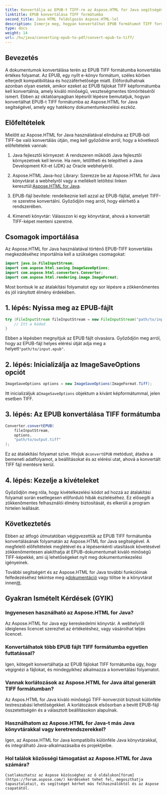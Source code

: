 ```yaml
---
title: Konvertálja az EPUB-t TIFF-re az Aspose.HTML for Java segítségével
linktitle: EPUB konvertálása TIFF formátumba
second_title: Java HTML feldolgozás Aspose.HTML-lel
description: Ismerje meg, hogyan konvertálhat EPUB formátumot TIFF formátumba az Aspose.HTML for Java segítségével. Kövesse lépésenkénti útmutatónkat a jó minőségű dokumentumok konvertálásához.
type: docs
weight: 14
url: /hu/java/converting-epub-to-pdf/convert-epub-to-tiff/
---
```


## Bevezetés

A dokumentumok konvertálása terén az EPUB TIFF formátumba konvertálás értékes folyamat. Az EPUB, egy nyílt e-könyv formátum, széles körben elterjedt kompatibilitása és hozzáférhetősége miatt. Előfordulhatnak azonban olyan esetek, amikor ezeket az EPUB fájlokat TIFF képformátumba kell konvertálnia, amely kiváló minőségű, veszteségmentes tömörítéséről ismert. Ebben az oktatóanyagban lépésről lépésre bemutatjuk, hogyan konvertálhat EPUB-t TIFF formátumba az Aspose.HTML for Java segítségével, amely egy hatékony dokumentumkezelési eszköz.

## Előfeltételek

Mielőtt az Aspose.HTML for Java használatával elindulna az EPUB-ból TIFF-be való konvertálás útján, meg kell győződnie arról, hogy a következő előfeltételek vannak:

1. Java fejlesztői környezet: A rendszeren működő Java fejlesztői környezetnek kell lennie. Ha nem, letöltheti és telepítheti a Java Development Kit-et (JDK) az Oracle webhelyéről.

2.  Aspose.HTML Java-hoz Library: Szerezze be az Aspose.HTML for Java könyvtárat a webhelyről vagy a mellékelt letöltési linken keresztül:[Aspose.HTML for Java](https://releases.aspose.com/html/java/).

3. EPUB-fájl bevitele: rendelkeznie kell azzal az EPUB-fájllal, amelyet TIFF-re szeretne konvertálni. Győződjön meg arról, hogy elérhető a rendszerében.

4. Kimeneti könyvtár: Válasszon ki egy könyvtárat, ahová a konvertált TIFF-képet menteni szeretné.

## Csomagok importálása

Az Aspose.HTML for Java használatával történő EPUB-TIFF konvertálás megkezdéséhez importálnia kell a szükséges csomagokat:

```java
import java.io.FileInputStream;
import com.aspose.html.saving.ImageSaveOptions;
import com.aspose.html.converters.Converter;
import com.aspose.html.rendering.image.ImageFormat;
```

Most bontsuk le az átalakítási folyamatot egy sor lépésre a zökkenőmentes és jól irányított élmény érdekében.


## 1. lépés: Nyissa meg az EPUB-fájlt

```java
try (FileInputStream fileInputStream = new FileInputStream("path/to/input.epub")) {
    // Itt a kódod
}
```

Ebben a lépésben megnyitjuk az EPUB fájlt olvasásra. Győződjön meg arról, hogy az EPUB-fájl helyes elérési útját adja meg a helyett`"path/to/input.epub"`.

## 2. lépés: Inicializálja az ImageSaveOptions opciót

```java
ImageSaveOptions options = new ImageSaveOptions(ImageFormat.Tiff);
```

 Itt inicializáljuk a`ImageSaveOptions` objektum a kívánt képformátummal, jelen esetben TIFF.

## 3. lépés: Az EPUB konvertálása TIFF formátumba

```java
Converter.convertEPUB(
    fileInputStream,
    options,
    "path/to/output.tiff"
);
```

 Ez az átalakítási folyamat szíve. Hívjuk a`convertEPUB` metódust, átadva a bemeneti adatfolyamot, a beállításokat és az elérési utat, ahová a konvertált TIFF fájl mentésre kerül.

## 4. lépés: Kezelje a kivételeket

Győződjön meg róla, hogy kivételkezelési kódot ad hozzá az átalakítási folyamat során esetlegesen előforduló hibák észleléséhez. Ez elősegíti a zökkenőmentes felhasználói élmény biztosítását, és elkerüli a program hirtelen leállását.

## Következtetés

Ebben az átfogó útmutatóban végigvezettük az EPUB TIFF formátumba konvertálásának folyamatán az Aspose.HTML for Java segítségével. A megfelelő előfeltételek meglétével és a lépésenkénti utasítások követésével zökkenőmentesen alakíthatja át EPUB-dokumentumait kiváló minőségű TIFF-képekké, ami új lehetőségeket nyit meg dokumentumkezelési igényeinek.

További segítségért és az Aspose.HTML for Java további funkcióinak felfedezéséhez tekintse meg a[dokumentáció](https://reference.aspose.com/html/java/) vagy töltse le a könyvtárat innen[itt](https://releases.aspose.com/html/java/).

## Gyakran Ismételt Kérdések (GYIK)

### Ingyenesen használható az Aspose.HTML for Java?
   Az Aspose.HTML for Java egy kereskedelmi könyvtár. A webhelyről ideiglenes licencet szerezhet az értékeléshez, vagy vásárolhat teljes licencet.

### Konvertálhatok több EPUB fájlt TIFF formátumba egyetlen futtatással?
   Igen, kötegelt konvertálhatja az EPUB fájlokat TIFF formátumba úgy, hogy végignézi a fájlokat, és mindegyikhez alkalmazza a konvertálási folyamatot.

### Vannak korlátozások az Aspose.HTML for Java által generált TIFF formátumban?
   Az Aspos.HTML for Java kiváló minőségű TIFF-konverziót biztosít különféle testreszabási lehetőségekkel. A korlátozások elsősorban a bevitt EPUB-fájl összetettségén és a választott beállításokon alapulnak.

### Használhatom az Aspose.HTML for Java-t más Java könyvtárakkal vagy keretrendszerekkel?
   Igen, az Aspose.HTML for Java kompatibilis különféle Java könyvtárakkal, és integrálható Java-alkalmazásaiba és projektjeibe.

### Hol találok közösségi támogatást az Aspose.HTML for Java számára?
    Csatlakozhatsz az Aspose közösséghez az ő oldalukon[fórum](https://forum.aspose.com/) kérdéseket tehet fel, megoszthatja tapasztalatait, és segítséget kérhet más felhasználóktól és az Aspose csapatától.
